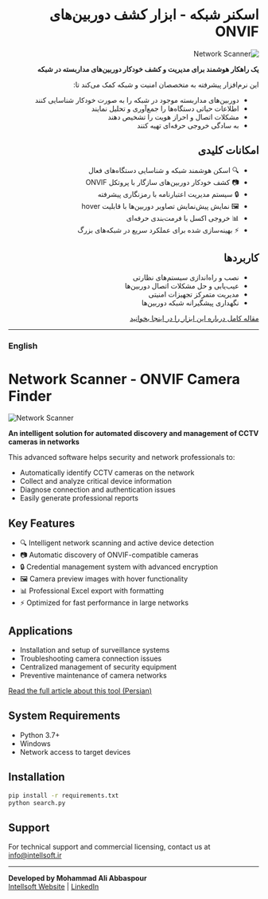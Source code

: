 <div dir="rtl">

# اسکنر شبکه - ابزار کشف دوربین‌های ONVIF

![Network Scanner](https://lh3.googleusercontent.com/d/1IZMiReIzlq9Ed6IEhG6tVhbh_AvIvm8I)

**یک راهکار هوشمند برای مدیریت و کشف خودکار دوربین‌های مداربسته در شبکه**

این نرم‌افزار پیشرفته به متخصصان امنیت و شبکه کمک می‌کند تا:
- دوربین‌های مداربسته موجود در شبکه را به صورت خودکار شناسایی کنند
- اطلاعات حیاتی دستگاه‌ها را جمع‌آوری و تحلیل نمایند
- مشکلات اتصال و احراز هویت را تشخیص دهند
- به سادگی خروجی حرفه‌ای تهیه کنند

## امکانات کلیدی
- 🔍 اسکن هوشمند شبکه و شناسایی دستگاه‌های فعال
- 📷 کشف خودکار دوربین‌های سازگار با پروتکل ONVIF
- 🔒 سیستم مدیریت اعتبارنامه با رمزنگاری پیشرفته
- 🖼️ نمایش پیش‌نمایش تصاویر دوربین‌ها با قابلیت hover
- 📊 خروجی اکسل با فرمت‌بندی حرفه‌ای
- ⚡ بهینه‌سازی شده برای عملکرد سریع در شبکه‌های بزرگ

## کاربردها
- نصب و راه‌اندازی سیستم‌های نظارتی
- عیب‌یابی و حل مشکلات اتصال دوربین‌ها
- مدیریت متمرکز تجهیزات امنیتی
- نگهداری پیشگیرانه شبکه دوربین‌ها

[مقاله کامل درباره این ابزار را در اینجا بخوانید](https://intellsoft.ir/%da%a9%d8%b4%d9%81-%d8%a2%d8%b3%d8%a7%d9%86-%d8%af%d9%88%d8%b1%d8%a8%db%8c%d9%86%d9%87%d8%a7%db%8c-%d9%85%d8%af%d8%a7%d8%b1%d8%a8%d8%b3%d8%aa%d9%87-%d8%af%d8%b1-%d8%b4%d8%a8%da%a9%d9%87/)

</div>

---

### English
# Network Scanner - ONVIF Camera Finder

![Network Scanner](https://intellsoft.ir/wp-content/uploads/2024/06/network-scanner-banner.jpg)

**An intelligent solution for automated discovery and management of CCTV cameras in networks**

This advanced software helps security and network professionals to:
- Automatically identify CCTV cameras on the network
- Collect and analyze critical device information
- Diagnose connection and authentication issues
- Easily generate professional reports

## Key Features
- 🔍 Intelligent network scanning and active device detection
- 📷 Automatic discovery of ONVIF-compatible cameras
- 🔒 Credential management system with advanced encryption
- 🖼️ Camera preview images with hover functionality
- 📊 Professional Excel export with formatting
- ⚡ Optimized for fast performance in large networks

## Applications
- Installation and setup of surveillance systems
- Troubleshooting camera connection issues
- Centralized management of security equipment
- Preventive maintenance of camera networks

[Read the full article about this tool (Persian)](https://intellsoft.ir/%da%a9%d8%b4%d9%81-%d8%a2%d8%b3%d8%a7%d9%86-%d8%af%d9%88%d8%b1%d8%a8%db%8c%d9%86%d9%87%d8%a7%db%8c-%d9%85%d8%af%d8%a7%d8%b1%d8%a8%d8%b3%d8%aa%d9%87-%d8%af%d8%b1-%d8%b4%d8%a8%da%a9%d9%87/)

## System Requirements
- Python 3.7+
- Windows
- Network access to target devices

## Installation
```bash
pip install -r requirements.txt
python search.py
```

## Support
For technical support and commercial licensing, contact us at [info@intellsoft.ir](mailto:info@intellsoft.ir)

---
**Developed by Mohammad Ali Abbaspour**  
[Intellsoft Website](https://intellsoft.ir) | [LinkedIn](https://linkedin.com/in/abbaspour)
